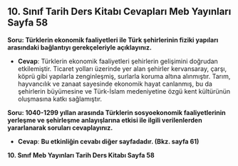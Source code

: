## 10. Sınıf Tarih Ders Kitabı Cevapları Meb Yayınları Sayfa 58

**Soru: Türklerin ekonomik faaliyetleri ile Türk şehirlerinin fiziki yapıları arasındaki bağlantıyı gerekçeleriyle açıklayınız.**

* **Cevap**: Türklerin ekonomik faaliyetleri şehirlerin gelişimini doğrudan etkilemiştir. Ticaret yolları üzerinde yer alan şehirler kervansaray, çarşı, köprü gibi yapılarla zenginleşmiş, surlarla koruma altına alınmıştır. Tarım, hayvancılık ve zanaat sayesinde ekonomik hayat canlanmış, bu da şehirlerin büyümesine ve Türk-İslam medeniyetine özgü kent kültürünün oluşmasına katkı sağlamıştır.

**Soru: 1040-1299 yıllan arasında Türklerin sosyoekonomik faaliyetlerinin yerleşme ve şehirleşme anlayışlarına etkisi ile ilgili verilenlerden yararlanarak soruları cevaplayınız.**

* **Cevap**: **Bu etkinliğin cevabı diğer sayfadadır. (Bkz. sayfa 61)**

**10. Sınıf Meb Yayınları Tarih Ders Kitabı Sayfa 58**